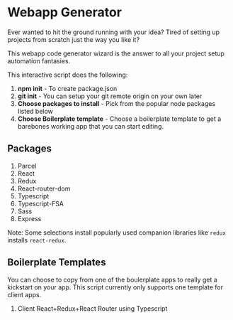 # Webapp Generator
Ever wanted to hit the ground running with your idea?
Tired of setting up projects from scratch just the way you like it?

This webapp code generator wizard is the answer to all your project setup automation fantasies.


This interactive script does the following:
1. **npm init** - To create package.json
2. **git init** - You can setup your git remote origin on your own later
2. **Choose packages to install** - Pick from the popular node packages listed below
3. **Choose Boilerplate template** - Choose a boilerplate template to get a barebones working app that you can start editing.

## Packages
1. Parcel
2. React
3. Redux
4. React-router-dom
5. Typescript
6. Typescript-FSA
7. Sass
8. Express

Note: Some selections install popularly used companion libraries like `redux` installs `react-redux`.

## Boilerplate Templates
You can choose to copy from one of the boulerplate apps to really get a kickstart on your app.
This script currently only supports one template for client apps.

1. Client React+Redux+React Router using Typescript
